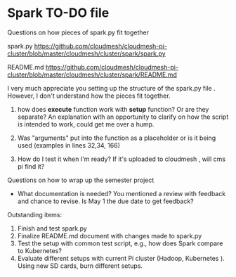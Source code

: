 # Spark TO-DO file

Questions on how pieces of spark.py fit together

spark.py <https://github.com/cloudmesh/cloudmesh-pi-cluster/blob/master/cloudmesh/cluster/spark/spark.py>

README.md <https://github.com/cloudmesh/cloudmesh-pi-cluster/blob/master/cloudmesh/cluster/spark/README.md>

I very much appreciate you setting up the structure of the spark.py file
.  However, I don't understand how the pieces fit together.

1) how does **execute** function work with **setup** function?  Or are they
 separate?   An explanation with an opportunity to clarify on how the script is
  intended to work, could get me over a hump.

2) Was "arguments" put into the function as a placeholder or is it being
 used (examples in lines 32,34, 166)
 
 3) How do I test it when I'm ready?   If it's uploaded to cloudmesh
 , will cms pi find it?
 
 Questions on how to wrap up the semester project
 
 * What documentation is needed?  You mentioned a review with feedback and
  chance to revise.   Is May 1 the due date to get feedback?

Outstanding items:
1) Finish and test spark.py
2) Finalize README.md document with changes made to spark.py
3) Test the setup with common test script, e.g., how does Spark compare to
 Kubernetes?
4) Evaluate different setups with current Pi cluster (Hadoop, Kubernetes
).   Using new SD cards, burn different setups.
